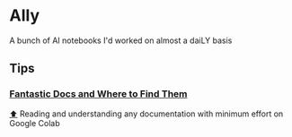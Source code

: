 # AIly
A bunch of AI notebooks I'd worked on almost a daiLY basis

## Tips

### [Fantastic Docs and Where to Find Them](tips/Fantastic_Docs_and_Where_to_Find_Them.ipynb)

[⬆](#aily) Reading and understanding any documentation with minimum effort on Google Colab